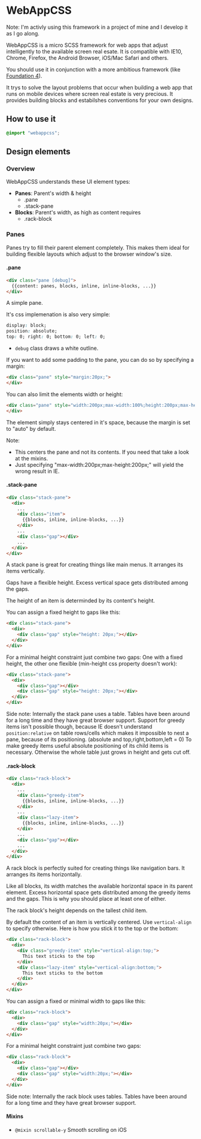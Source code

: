 WebAppCSS
=========

Note: I'm activly using this framework in a project of mine and I develop it as I go along.

WebAppCSS is a micro SCSS framework for web apps that adjust intelligently to the available screen real esate. It is compatible with IE10, Chrome, Firefox, the Android Browser, iOS/Mac Safari and others.

You should use it in conjunction with a more ambitious framework (like [Foundation 4](http://foundation.zurb.com/)).

It trys to solve the layout problems that occur when building a web app that runs on mobile devices where screen real estate is very precious. It provides building blocks and estabilshes conventions for your own designs.

## How to use it
``` SCSS
@import "webappcss";
```

## Design elements
### Overview
WebAppCSS understands these UI element types:

* **Panes**: Parent's width & height
  * .pane
  * .stack-pane
* **Blocks**: Parent's width, as high as content requires
  * .rack-block

### Panes
Panes try to fill their parent element completely. This makes them ideal for building flexible layouts which adjust to the browser window's size.

#### .pane
``` html
<div class="pane [debug]">
  {{content: panes, blocks, inline, inline-blocks, ...}}
</div>
```

A simple pane.

It's css implemenation is also very simple:

```css
display: block;
position: absolute;
top: 0; right: 0; bottom: 0; left: 0;
```

- `debug` class draws a white outline.

If you want to add some padding to the pane, you can do so by specifying a margin:
``` html
<div class="pane" style="margin:20px;">
</div>
```

You can also limit the elements width or height:
``` html
<div class="pane" style="width:200px;max-width:100%;height:200px;max-height:100%;">
</div>
```
The element simply stays centered in it's space, because the margin is set to "auto" by default.

Note:
- This centers the pane and not its contents. If you need that take a look at the mixins.
- Just specifying "max-width:200px;max-height:200px;" will yield the wrong result in IE.

#### .stack-pane
``` html
<div class="stack-pane">
  <div>
    ...
    <div class="item">
      {{blocks, inline, inline-blocks, ...}}
    </div>
    ...
    <div class="gap"></div>
    ...
  </div>
</div>
```

A stack pane is great for creating things like main menus. It arranges its items vertically.

Gaps have a flexible height. Excess vertical space gets distributed among the gaps.

The height of an item is determinded by its content's height.

You can assign a fixed height to gaps like this:
``` html
<div class="stack-pane">
  <div>
    <div class="gap" style="height: 20px;"></div>
  </div>
</div>
```

For a minimal height constraint just combine two gaps: One with a fixed height, the other one flexible (min-height css property doesn't work):
``` html
<div class="stack-pane">
  <div>
    <div class="gap"></div>
    <div class="gap" style="height: 20px;"></div>
  </div>
</div>
```

Side note: Internally the stack pane uses a table. Tables have been around for a long time and they have great browser support. Support for greedy items isn't possible though, because IE doesn't understand `position:relative` on table rows/cells which makes it impossible to nest a pane, because of its positioning. (absolute and top,right,bottom,left = 0) To make greedy items useful absolute positioning of its child items is necessary. Otherwise the whole table just grows in height and gets cut off.

#### .rack-block
``` html
<div class="rack-block">
  <div>
    ...
    <div class="greedy-item">
      {{blocks, inline, inline-blocks, ...}}
    </div>
    ...
    <div class="lazy-item">
      {{blocks, inline, inline-blocks, ...}}
    </div>
    ...
    <div class="gap"></div>
    ...
  </div>
</div>
```

A rack block is perfectly suited for creating things like navigation bars. It arranges its items horizontally.

Like all blocks, its width matches the available horizontal space in its parent element. Excess horizontal space gets distributed among the greedy items and the gaps. This is why you should place at least one of either.

The rack block's height depends on the tallest child item.

By default the content of an item is vertically centered. Use `vertical-align` to specify otherwise. Here is how you stick it to the top or the bottom:
``` html
<div class="rack-block">
  <div>
    <div class="greedy-item" style="vertical-align:top;">
      This text sticks to the top
    </div>
    <div class="lazy-item" style="vertical-align:bottom;">
      This text sticks to the bottom
    </div>
  </div>
</div>
```

You can assign a fixed or minimal width to gaps like this:
``` html
<div class="rack-block">
  <div>
    <div class="gap" style="width:20px;"></div>
  </div>
</div>
```

For a minimal height constraint just combine two gaps:
``` html
<div class="rack-block">
  <div>
    <div class="gap"></div>
    <div class="gap" style="width:20px;"></div>
  </div>
</div>
```

Side note: Internally the rack block uses tables. Tables have been around for a long time and they have great browser support.

#### Mixins
- `@mixin scrollable-y` Smooth scrolling on iOS